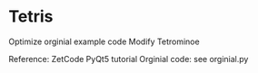 # Tetris

Optimize orginial example code
Modify Tetrominoe

Reference: ZetCode PyQt5 tutorial
Orginial code: see orginial.py
